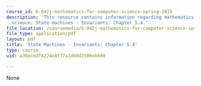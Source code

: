 ```yaml
---
course_id: 6-042j-mathematics-for-computer-science-spring-2015
description: 'This resource contains information regarding mathematics for computer
  science: State machines - Invariants: Chapter 5.4.'
file_location: /coursemedia/6-042j-mathematics-for-computer-science-spring-2015/a36ecedf4224e8f77a1460d3506eb680_MIT6_042JS15_Session9.pdf
file_type: application/pdf
layout: pdf
title: 'State Machines - Invariants: Chapter 5.4'
type: course
uid: a36ecedf4224e8f77a1460d3506eb680

---
```

None